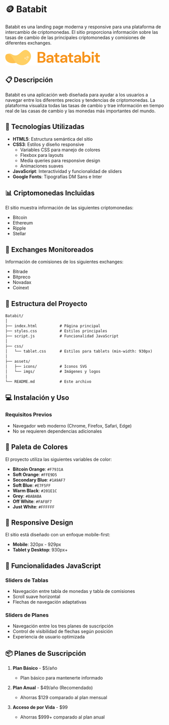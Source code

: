# 🪙 Batabit

Batabit es una landing page moderna y responsive para una plataforma de intercambio de criptomonedas. El sitio proporciona información sobre las tasas de cambio de las principales criptomonedas y comisiones de diferentes exchanges.

![Batabit Logo](./assets/imgs/logo.svg)

## 📋 Descripción

Batabit es una aplicación web diseñada para ayudar a los usuarios a navegar entre los diferentes precios y tendencias de criptomonedas. La plataforma visualiza todas las tasas de cambio y trae información en tiempo real de las casas de cambio y las monedas más importantes del mundo.

## 🚀 Tecnologías Utilizadas

- **HTML5**: Estructura semántica del sitio
- **CSS3**: Estilos y diseño responsive
  - Variables CSS para manejo de colores
  - Flexbox para layouts
  - Media queries para responsive design
  - Animaciones suaves
- **JavaScript**: Interactividad y funcionalidad de sliders
- **Google Fonts**: Tipografías DM Sans e Inter

## 📊 Criptomonedas Incluidas

El sitio muestra información de las siguientes criptomonedas:

- Bitcoin
- Ethereum
- Ripple
- Stellar

## 🏢 Exchanges Monitoreados

Información de comisiones de los siguientes exchanges:

- Bitrade
- Bitpreco
- Novadax
- Coinext

## 📁 Estructura del Proyecto

```
Batabit/
│
├── index.html          # Página principal
├── styles.css          # Estilos principales
├── script.js           # Funcionalidad JavaScript
│
├── css/
│   └── tablet.css      # Estilos para tablets (min-width: 930px)
│
├── assets/
│   ├── icons/          # Iconos SVG
│   └── imgs/           # Imágenes y logos
│
└── README.md           # Este archivo
```

## 💻 Instalación y Uso

### Requisitos Previos

- Navegador web moderno (Chrome, Firefox, Safari, Edge)
- No se requieren dependencias adicionales

## 🎨 Paleta de Colores

El proyecto utiliza las siguientes variables de color:

- **Bitcoin Orange**: `#F7931A`
- **Soft Orange**: `#FFE9D5`
- **Secondary Blue**: `#1A9AF7`
- **Soft Blue**: `#E7F5FF`
- **Warm Black**: `#201E1C`
- **Grey**: `#BABABA`
- **Off White**: `#FAF8F7`
- **Just White**: `#FFFFFF`

## 📱 Responsive Design

El sitio está diseñado con un enfoque mobile-first:

- **Mobile**: 320px - 929px
- **Tablet y Desktop**: 930px+

## 🎯 Funcionalidades JavaScript

### Sliders de Tablas

- Navegación entre tabla de monedas y tabla de comisiones
- Scroll suave horizontal
- Flechas de navegación adaptativas

### Sliders de Planes

- Navegación entre los tres planes de suscripción
- Control de visibilidad de flechas según posición
- Experiencia de usuario optimizada

## 📦 Planes de Suscripción

1. **Plan Básico** - $5/año
   - Plan básico para mantenerte informado

2. **Plan Anual** - $49/año (Recomendado)
   - Ahorras $129 comparado al plan mensual

3. **Acceso de por Vida** - $99
   - Ahorras $999+ comparado al plan anual

